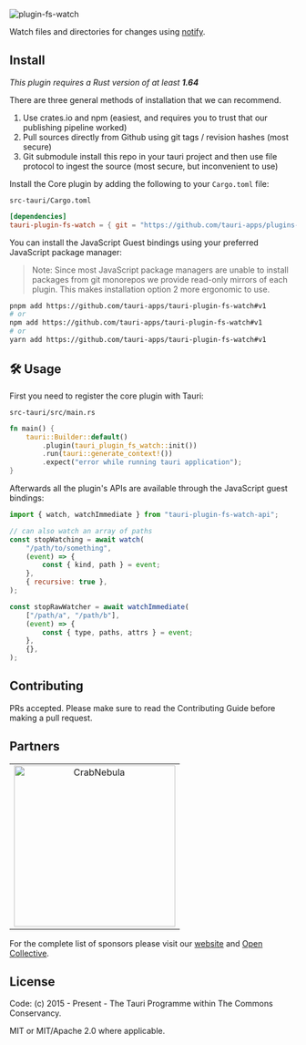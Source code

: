 ![plugin-fs-watch](https://github.com/tauri-apps/plugins-workspace/raw/v1/plugins/fs-watch/banner.png)

Watch files and directories for changes using
[notify](https://github.com/notify-rs/notify).

## Install

_This plugin requires a Rust version of at least **1.64**_

There are three general methods of installation that we can recommend.

1. Use crates.io and npm (easiest, and requires you to trust that our publishing
   pipeline worked)
2. Pull sources directly from Github using git tags / revision hashes (most
   secure)
3. Git submodule install this repo in your tauri project and then use file
   protocol to ingest the source (most secure, but inconvenient to use)

Install the Core plugin by adding the following to your `Cargo.toml` file:

`src-tauri/Cargo.toml`

```toml
[dependencies]
tauri-plugin-fs-watch = { git = "https://github.com/tauri-apps/plugins-workspace", branch = "v1" }
```

You can install the JavaScript Guest bindings using your preferred JavaScript
package manager:

> Note: Since most JavaScript package managers are unable to install packages
> from git monorepos we provide read-only mirrors of each plugin. This makes
> installation option 2 more ergonomic to use.

```sh
pnpm add https://github.com/tauri-apps/tauri-plugin-fs-watch#v1
# or
npm add https://github.com/tauri-apps/tauri-plugin-fs-watch#v1
# or
yarn add https://github.com/tauri-apps/tauri-plugin-fs-watch#v1
```

## 🛠️ Usage

First you need to register the core plugin with Tauri:

`src-tauri/src/main.rs`

```rust
fn main() {
    tauri::Builder::default()
        .plugin(tauri_plugin_fs_watch::init())
        .run(tauri::generate_context!())
        .expect("error while running tauri application");
}
```

Afterwards all the plugin's APIs are available through the JavaScript guest
bindings:

```javascript
import { watch, watchImmediate } from "tauri-plugin-fs-watch-api";

// can also watch an array of paths
const stopWatching = await watch(
	"/path/to/something",
	(event) => {
		const { kind, path } = event;
	},
	{ recursive: true },
);

const stopRawWatcher = await watchImmediate(
	["/path/a", "/path/b"],
	(event) => {
		const { type, paths, attrs } = event;
	},
	{},
);
```

## Contributing

PRs accepted. Please make sure to read the Contributing Guide before making a
pull request.

## Partners

<table>
  <tbody>
    <tr>
      <td align="center" valign="middle">
        <a href="https://crabnebula.dev" target="_blank">
          <img src="https://github.com/tauri-apps/plugins-workspace/raw/v1/.github/sponsors/crabnebula.svg" alt="CrabNebula" width="283">
        </a>
      </td>
    </tr>
  </tbody>
</table>

For the complete list of sponsors please visit our
[website](https://tauri.app#sponsors) and
[Open Collective](https://opencollective.com/tauri).

## License

Code: (c) 2015 - Present - The Tauri Programme within The Commons Conservancy.

MIT or MIT/Apache 2.0 where applicable.
